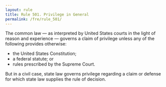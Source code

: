 ```yaml
---
layout: rule
title: Rule 501. Privilege in General
permalink: /fre/rule_501/
---
```


The common law — as interpreted by United States courts in the light of reason and experience — governs a claim of privilege unless any of the following provides otherwise:


* the United States Constitution;
* a federal statute; or
* rules prescribed by the Supreme Court.


But in a civil case, state law governs privilege regarding a claim or defense for which state law supplies the rule of decision.

